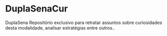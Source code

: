 # DuplaSenaCur
DuplaSena	Repositório exclusivo para retratar assuntos sobre curiosidades desta modalidade, analisar estratégias entre outros.. 
